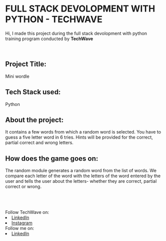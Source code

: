 # FULL STACK DEVOLOPMENT WITH PYTHON - TECHWAVE

Hi, I made this project during the full stack devolopment with python training program conducted by <b>TechWave</b>

<br>

## Project Title:
Mini wordle 

## Tech Stack used:
Python

## About the project:
It contains a few words from which a random word is selected. You have to guess a five letter word in 6 tries. Hints will be provided for the correct, partial correct and wrong letters.

## How does the game goes on:
The random module generates a random word from the list of words. We compare each letter of the word with the letters of the word entered by the user and tells the user about the letters- whether they are correct, partial correct or wrong.

</br>

<br>
<br>
Follow TechWave on: 
<li><a href="https://www.linkedin.com/company/techwave-courses/">LinkedIn</a>
<li><a href="https://www.instagram.com/techwave.courses/">Instagram</a>
<br>
Follow me on: 
<li><a href="https://www.linkedin.com/in/kunika-mittal-135a0022a">LinkedIn</a>





